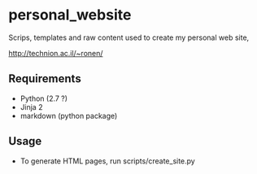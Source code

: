 personal_website
================

Scrips, templates and raw content used to create my personal web site, 


http://technion.ac.il/~ronen/

## Requirements
 * Python (2.7 ?)
 * Jinja 2
 * markdown (python package)

## Usage
 * To generate HTML pages, run scripts/create_site.py	
